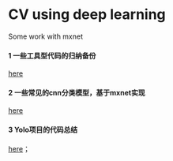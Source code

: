# CV using deep learning
Some work with mxnet

#### 1 一些工具型代码的归纳备份 
[here](https://github.com/EchoWangHF/Learning-mxnet/tree/master/Code_Tools%20about%20Images)

#### 2 一些常见的cnn分类模型，基于mxnet实现
[here](https://github.com/EchoWangHF/deep-learning-about-CV/tree/master/CNN%20model%20zoo)

#### 3 Yolo项目的代码总结
[here](https://github.com/EchoWangHF/Learning-mxnet/tree/master/Yolo)；</br>
